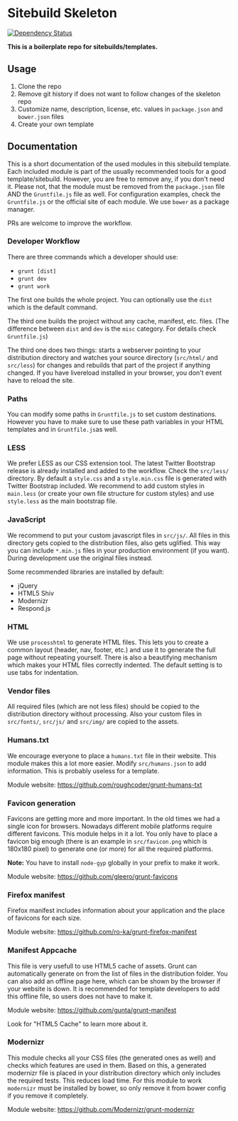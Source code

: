 # Sitebuild Skeleton

[![Dependency Status](https://www.versioneye.com/user/projects/54b65314050646e16d0000d4/badge.svg?style=flat)](https://www.versioneye.com/user/projects/54b65314050646e16d0000d4)

**This is a boilerplate repo for sitebuilds/templates.**


## Usage

1. Clone the repo
2. Remove git history if does not want to follow changes of the skeleton repo
3. Customize name, description, license, etc. values in `package.json` and `bower.json` files
4. Create your own template


## Documentation

This is a short documentation of the used modules in this sitebuild template. Each included module is part of the usually recommended tools for a good template/sitebuild. However, you are free to remove any, if you don't need it. Please not, that the module must be removed from the `package.json` file AND the `Gruntfile.js` file as well. For configuration examples, check the `Gruntfile.js` or the official site of each module. We use `bower` as a package manager.

PRs are welcome to improve the workflow.


### Developer Workflow

There are three commands which a developer should use:

- `grunt [dist]`
- `grunt dev`
- `grunt work`

The first one builds the whole project. You can optionally use the `dist` which is the default command.

The third one builds the project without any cache, manifest, etc. files. (The difference between `dist` and `dev` is the `misc` category. For details check `Gruntfile.js`)

The third one does two things: starts a webserver pointing to your distribution directory and watches your source directory (`src/html/` and `src/less`) for changes and rebuilds that part of the project if anything changed. If you have livereload installed in your browser, you don't event have to reload the site.


### Paths

You can modify some paths in `Gruntfile.js` to set custom destinations. However you have to make sure to use these path variables in your HTML templates and in `Gruntfile.js`as well.


### LESS

We prefer LESS as our CSS extension tool. The latest Twitter Bootstrap release is already installed and added to the workflow. Check the `src/less/` directory. By default a `style.css` and a `style.min.css` file is generated with Twitter Bootstrap included. We recommend to add custom styles in `main.less` (or create your own file structure for custom styles) and use `style.less` as the main bootstrap file.

### JavaScript

We recommend to put your custom javascript files in `src/js/`. All files in this directory gets copied to the distribution files, also gets uglified. This way you can include `*.min.js` files in your production environment (if you want). During development use the original files instead.

Some recommended libraries are installed by default:

- jQuery
- HTML5 Shiv
- Modernizr
- Respond.js


### HTML

We use `processhtml` to generate HTML files. This lets you to create a common layout (header, nav, footer, etc.) and use it to generate the full page without repeating yourself. There is also a beautifying mechanism which makes your HTML files correctly indented. The default setting is to use tabs for indentation.


### Vendor files

All required files (which are not less files) should be copied to the distribution directory without processing. Also your custom files in `src/fonts/`, `src/js/` and `src/img/` are copied to the assets.


### Humans.txt

We encourage everyone to place a `humans.txt` file in their website. This module makes this a lot more easier. Modify `src/humans.json` to add information. This is probably useless for a template.

Module website: https://github.com/roughcoder/grunt-humans-txt


### Favicon generation

Favicons are getting more and more important. In the old times we had a single icon for browsers. Nowadays different mobile platforms require different favicons. This module helps in it a lot. You only have to place a favicon big enough (there is an example in `src/favicon.png` which is 180x180 pixel) to generate one (or more) for all the required platforms.

**Note:** You have to install `node-gyp` globally in your prefix to make it work.

Module website: https://github.com/gleero/grunt-favicons

### Firefox manifest

Firefox manifest includes information about your application and the place of favicons for each size.

Module website: https://github.com/ro-ka/grunt-firefox-manifest

### Manifest Appcache

This file is very usefull to use HTML5 cache of assets. Grunt can automatically generate on from the list of files in the distribution folder. You can also add an offline page here, which can be shown by the browser if your website is down. It is recommended for template developers to add this offline file, so users does not have to make it.

Module website: https://github.com/gunta/grunt-manifest

Look for "HTML5 Cache" to learn more about it.

### Modernizr

This module checks all your CSS files (the generated ones as well) and checks which features are used in them. Based on this, a generated modernizr file is placed in your distribution directory which only includes the required tests. This reduces load time. For this module to work `modernizr` must be installed by bower, so only remove it from bower config if you remove it completely.

Module website: https://github.com/Modernizr/grunt-modernizr
